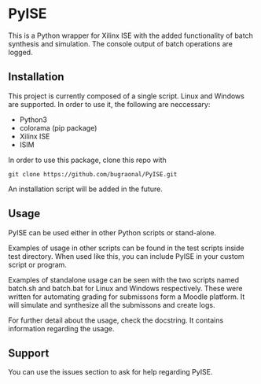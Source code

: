 # PyISE
This is a Python wrapper for Xilinx ISE with the added functionality of batch synthesis and simulation. The console output of batch operations are logged.

## Installation
This project is currently composed of a single script. Linux and Windows are supported.
In order to use it, the following are neccessary:
- Python3
- colorama (pip package)
- Xilinx ISE
- ISIM

In order to use this package, clone this repo with
```
git clone https://github.com/bugraonal/PyISE.git
```

An installation script will be added in the future.

## Usage
PyISE can be used either in other Python scripts or stand-alone. 

Examples of usage in other scripts can be found in the test scripts inside test directory. When used like this, you can include PyISE in your custom script or program. 

Examples of standalone usage can be seen with the two scripts named batch.sh and batch.bat for Linux and Windows respectively. These were written for automating grading for submissons form a Moodle platform. It will simulate and synthesize all the submissons and create logs. 

For further detail about the usage, check the docstring. It contains information regarding the usage. 

## Support
You can use the issues section to ask for help regarding PyISE. 
